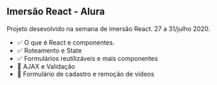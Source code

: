 ## Imersão React - Alura

Projeto desevolvido  na semana de imersão React.
27 a 31/julho 2020.

<ul>
  <li>✅ O que é React e componentes.</li>
  <li>✅ Roteamento e State</li>
  <li>✅ Formulários reutilizáveis e mais componentes</li>
  <li>🚧 AJAX e Validação</li>
  <li>🚧 Formulário de cadastro e remoção de vídeos</li>
</ul>

